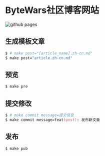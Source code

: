 # ByteWars社区博客网站


![github pages](https://github.com/bytewars/bytewars.github.io/workflows/github%20pages/badge.svg)


## 生成模板文章

```zsh
$ # make post="[article_name].zh-cn.md"
$ make post="article.zh-cn.md"
```

## 预览

```zsh
$ make pre
```

## 提交修改

```zsh
$ # make commit message=提交信息
$ make commit message=feat(post): 发布新文章
```

## 发布

```zsh
$ make pub
```
